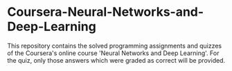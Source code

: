 # Coursera-Neural-Networks-and-Deep-Learning
This repository contains the solved programming assignments and quizzes of the Coursera's online course 'Neural Networks and Deep Learning'. For the quiz, only those answers which were graded as correct will be provided. 

